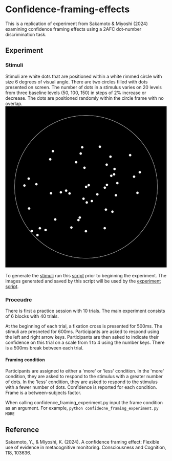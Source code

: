 # Confidence-framing-effects

This is a replication of experiment from Sakamoto & Miyoshi (2024) examining confidence framing effects using a 2AFC dot-number discrimination task.

## Experiment

### Stimuli

Stimuli are white dots that are positioned within a white rimmed circle with size 6 degrees of visual angle. There are two circles filled with dots presented on screen.
The number of dots in a stimulus varies on 20 levels from three baseline levels (50, 100, 150) in steps of 2% increase or decrease.
The dots are positioned randomly within the circle frame with no overlap.
![Example stimulus|10](https://github.com/ElaineCasey/Confidence-framing-effects/blob/main/stimuli/random_dots_46.png)

To generate the [stimuli](https://github.com/ElaineCasey/Confidence-framing-effects/tree/main/stimuli) run this [script](https://github.com/ElaineCasey/Confidence-framing-effects/blob/main/confidence_framing_experiment.py) prior to beginning the experiment.
The images generated and saved by this script will be used by the [experiment script](https://github.com/ElaineCasey/Confidence-framing-effects/blob/main/confidence_framing_experiment.py).

### Proceudre

There is first a practice session with 10 trials.
The main experiment consists of 6 blocks with 40 trials.

At the beginning of each trial, a fixation cross is presented for 500ms. The stimuli are presneted for 600ms. Participants are asked to respond using the left and right arrow keys. Participants are then asked to indicate their confidence on this trial on a scale from 1 to 4 using the number keys. There is a 500ms break between each trial.

#### Framing condition

Participants are assigned to either a 'more' or 'less' condition. In the 'more' condition, they are asked to respond to the stimulus with a greater number of dots. In the 'less' condition, they are asked to respond to the stimulus with a fewer number of dots.
Confidence is reported for each condition. Frame is a between-subjects factor.

When calling confidence_framing_experiment.py input the frame condition as an argument.
For example, `python confidecne_framing_experiment.py MORE`

## Reference

Sakamoto, Y., & Miyoshi, K. (2024). A confidence framing effect: Flexible use of evidence in metacognitive monitoring. Consciousness and Cognition, 118, 103636.
